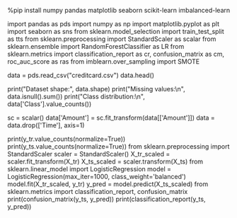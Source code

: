 %pip install numpy pandas matplotlib seaborn scikit-learn imbalanced-learn

import pandas as pds
import numpy as np
import matplotlib.pyplot as plt
import seaborn as sns
from sklearn.model_selection import train_test_split as tts
from sklearn.preprocessing import StandardScaler as scalar
from sklearn.ensemble import RandomForestClassifier as LR
from sklearn.metrics import classification_report as cr, confusion_matrix as cm, roc_auc_score as ras
from imblearn.over_sampling import SMOTE

data = pds.read_csv("creditcard.csv")
data.head()

print("Dataset shape:", data.shape)
print("Missing values:\n", data.isnull().sum())
print("Class distribution:\n", data['Class'].value_counts())

sc = scalar()
data['Amount'] = sc.fit_transform(data[['Amount']])
data = data.drop(['Time'], axis=1)

print(y_tr.value_counts(normalize=True))
print(y_ts.value_counts(normalize=True))
from sklearn.preprocessing import StandardScaler
scaler = StandardScaler()
X_tr_scaled = scaler.fit_transform(X_tr)
X_ts_scaled = scaler.transform(X_ts)
from sklearn.linear_model import LogisticRegression
model = LogisticRegression(max_iter=1000, class_weight='balanced')
model.fit(X_tr_scaled, y_tr)
y_pred = model.predict(X_ts_scaled)
from sklearn.metrics import classification_report, confusion_matrix
print(confusion_matrix(y_ts, y_pred))
print(classification_report(y_ts, y_pred))
